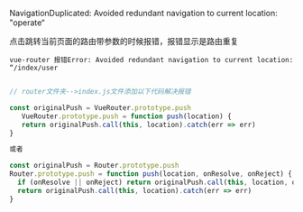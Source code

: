 NavigationDuplicated: Avoided redundant navigation to current location: "operate“

点击跳转当前页面的路由带参数的时候报错，报错显示是路由重复

```
vue-router 报错Error: Avoided redundant navigation to current location: “/index/user
```

```js

// router文件夹-->index.js文件添加以下代码解决报错

const originalPush = VueRouter.prototype.push
   VueRouter.prototype.push = function push(location) {
   return originalPush.call(this, location).catch(err => err)
}

或者

const originalPush = Router.prototype.push
Router.prototype.push = function push(location, onResolve, onReject) {
  if (onResolve || onReject) return originalPush.call(this, location, onResolve, onReject)
  return originalPush.call(this, location).catch(err => err)
}


```

